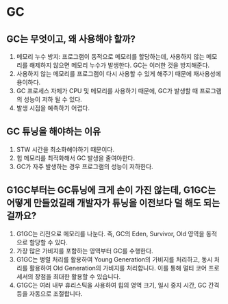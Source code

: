 # GC

## GC는 무엇이고, 왜 사용해야 할까?

1. 메모리 누수 방지: 프로그램이 동적으로 메모리를 할당하는데, 사용하지 않는 메모리를 해제하지 않으면 메모리 누수가 발생한다. GC는 이러한 것을 방지해준다.
2. 사용하지 않는 메모리를 프로그램이 다시 사용할 수 있게 해주기 때문에 재사용성에 용이하다.
3. GC 프로세스 자체가 CPU 및 메모리를 사용하기 때문에, GC가 발생할 때 프로그램의 성능이 저하 될 수 있다.
4. 발생 시점을 예측하기 어렵다.

## GC 튜닝을 해야하는 이유

1. STW 시간을 최소화해야하기 때문이다.
2. 힙 메모리를 최적화해서 GC 발생을 줄여야한다.
3. GC가 자주 발생하는 경우 프로그램의 성능이 저하한다.

## G1GC부터는 GC튜닝에 크게 손이 가진 않는데, G1GC는 어떻게 만들었길래 개발자가 튜닝을 이전보다 덜 해도 되는걸까요?

1. G1GC는 리전으로 메모리를 나눈다. 즉, GC의 Eden, Survivor, Old 영역을 동적으로 할당할 수 있다.
2. 가장 많은 가비지를 포함하는 영역부터 GC를 수행한다.
3. G1GC는 병렬 처리를 활용하여 Young Generation의 가비지를 처리하고, 동시 처리를 활용하여 Old Generation의 가비지를 처리합니다. 이를 통해 멀티 코어 프로세서의 장점을 최대한 활용할 수 있습니다.
4. G1GC는 여러 내부 휴리스틱을 사용하여 힙의 영역 크기, 일시 중지 시간, GC 간격 등을 자동으로 조절합니다.&#x20;
